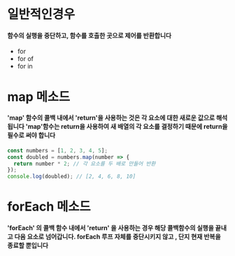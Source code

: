 # 일반적인경우
#### 함수의 실행을 중단하고, 함수를 호출한 곳으로 제어를 반환합니다

* for
* for of
* for in

# map 메소드

#### 'map' 함수의 콜백 내에서 'return'을 사용하는 것은 각 요소에 대한 새로운 값으로 해석됩니다 'map'함수는 return을 사용하여 새 배열의 각 요소를 결정하기 때문에 return을 필수로 써야 합니다


```js
const numbers = [1, 2, 3, 4, 5];
const doubled = numbers.map(number => {
  return number * 2; // 각 요소를 두 배로 만들어 반환
});
console.log(doubled); // [2, 4, 6, 8, 10]

```

# forEach 메소드

#### 'forEach' 의 콜백 함수 내에서 'return' 을 사용하는 경우 해당 콜백함수의 실행을 끝내고 다음 요소로 넘어갑니다. forEach 루프 자체를 중단시키지 않고 , 단지 현재 반복을 종료할 뿐입니다

